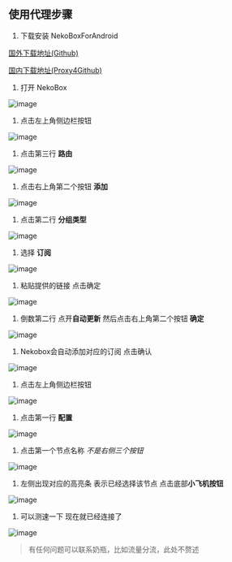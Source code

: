 ## 使用代理步骤

1. 下载安装 NekoBoxForAndroid

[国外下载地址(Github)](https://github.com/MatsuriDayo/NekoBoxForAndroid/releases/download/1.4.0/NekoBox-1.4.0-arm64-v8a.apk)

[国内下载地址(Proxy4Github)](https://p.tyu.im/github.com/MatsuriDayo/NekoBoxForAndroid/releases/download/1.4.0/NekoBox-1.4.0-arm64-v8a.apk)

1. 打开 NekoBox

![image](https://p.tyu.im/github.com/JuTemp/nekobox-import-sub-tutorial/raw/refs/heads/main/Screenshot_2025-10-01-21-32-41-17_c8c413cbdde2659431e41a03d647cf5f.jpg)

1. 点击左上角侧边栏按钮

![image](https://p.tyu.im/github.com/JuTemp/nekobox-import-sub-tutorial/raw/refs/heads/main/Screenshot_2025-10-01-21-33-01-80_c8c413cbdde2659431e41a03d647cf5f.jpg)

1. 点击第三行 **路由**

![image](https://p.tyu.im/github.com/JuTemp/nekobox-import-sub-tutorial/raw/refs/heads/main/Screenshot_2025-10-01-21-33-07-92_c8c413cbdde2659431e41a03d647cf5f.jpg)

1. 点击右上角第二个按钮 **添加**

![image](https://p.tyu.im/github.com/JuTemp/nekobox-import-sub-tutorial/raw/refs/heads/main/Screenshot_2025-10-01-21-33-16-75_c8c413cbdde2659431e41a03d647cf5f.jpg)

1. 点击第二行 **分组类型**

![image](https://p.tyu.im/github.com/JuTemp/nekobox-import-sub-tutorial/raw/refs/heads/main/Screenshot_2025-10-01-21-33-28-04_c8c413cbdde2659431e41a03d647cf5f.jpg)

1. 选择 **订阅**

![image](https://p.tyu.im/github.com/JuTemp/nekobox-import-sub-tutorial/raw/refs/heads/main/Screenshot_2025-10-01-21-33-35-87_c8c413cbdde2659431e41a03d647cf5f.jpg)

1. 粘贴提供的链接 点击确定

![image](https://p.tyu.im/github.com/JuTemp/nekobox-import-sub-tutorial/raw/refs/heads/main/Screenshot_2025-10-01-21-33-49-57_c8c413cbdde2659431e41a03d647cf5f.jpg)

1. 倒数第二行 点开**自动更新** 然后点击右上角第二个按钮 **确定**

![image](https://p.tyu.im/github.com/JuTemp/nekobox-import-sub-tutorial/raw/refs/heads/main/Screenshot_2025-10-01-21-34-08-63_c8c413cbdde2659431e41a03d647cf5f.jpg)

1. Nekobox会自动添加对应的订阅 点击确认

![image](https://p.tyu.im/github.com/JuTemp/nekobox-import-sub-tutorial/raw/refs/heads/main/Screenshot_2025-10-01-21-35-02-37_c8c413cbdde2659431e41a03d647cf5f.jpg)

1. 点击左上角侧边栏按钮

![image](https://p.tyu.im/github.com/JuTemp/nekobox-import-sub-tutorial/raw/refs/heads/main/Screenshot_2025-10-01-21-35-17-52_c8c413cbdde2659431e41a03d647cf5f.jpg)

1. 点击第一行 **配置**

![image](https://p.tyu.im/github.com/JuTemp/nekobox-import-sub-tutorial/raw/refs/heads/main/Screenshot_2025-10-01-21-35-22-12_c8c413cbdde2659431e41a03d647cf5f.jpg)

1. 点击第一个节点名称 *不是右侧三个按钮*

![image](https://p.tyu.im/github.com/JuTemp/nekobox-import-sub-tutorial/raw/refs/heads/main/Screenshot_2025-10-01-21-35-30-76_c8c413cbdde2659431e41a03d647cf5f.jpg)

1. 左侧出现对应的高亮条 表示已经选择该节点 点击底部**小飞机按钮**

![image](https://p.tyu.im/github.com/JuTemp/nekobox-import-sub-tutorial/raw/refs/heads/main/Screenshot_2025-10-01-21-35-37-28_c8c413cbdde2659431e41a03d647cf5f.jpg)

1. 可以测速一下 现在就已经连接了

![image](https://p.tyu.im/github.com/JuTemp/nekobox-import-sub-tutorial/raw/refs/heads/main/Screenshot_2025-10-01-21-35-45-06_c8c413cbdde2659431e41a03d647cf5f.jpg)

> 有任何问题可以联系奶瓶，比如流量分流，此处不赘述
